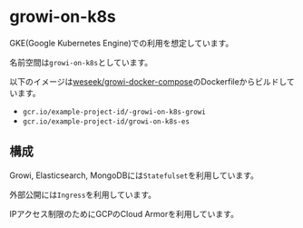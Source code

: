 # growi-on-k8s

GKE(Google Kubernetes Engine)での利用を想定しています。

名前空間は`growi-on-k8s`としています。

以下のイメージは[weseek/growi-docker-compose](https://github.com/weseek/growi-docker-compose)のDockerfileからビルドしています。
- `gcr.io/example-project-id/-growi-on-k8s-growi`
- `gcr.io/example-project-id/growi-on-k8s-es`

## 構成
Growi, Elasticsearch, MongoDBには`Statefulset`を利用しています。

外部公開には`Ingress`を利用しています。

IPアクセス制限のためにGCPのCloud Armorを利用しています。